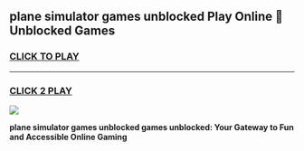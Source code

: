 
## plane simulator games unblocked Play Online 👋 Unblocked Games
<h3>
<a href="https://premium.freeplayer.one?title=plane_simulator_games_unblocked&ref=19F">CLICK TO PLAY</a></h3>
<hr>

<h3>
<a href="https://premium.freeplayer.one?title=plane_simulator_games_unblocked&ref=19F">CLICK 2 PLAY</a>
  
</h3>

<a href="https://premium.freeplayer.one?title=plane_simulator_games_unblocked&ref=19F"><img src="https://clearcache.store/games.png"></a>


**plane simulator games unblocked games unblocked: Your Gateway to Fun and Accessible Online Gaming**
